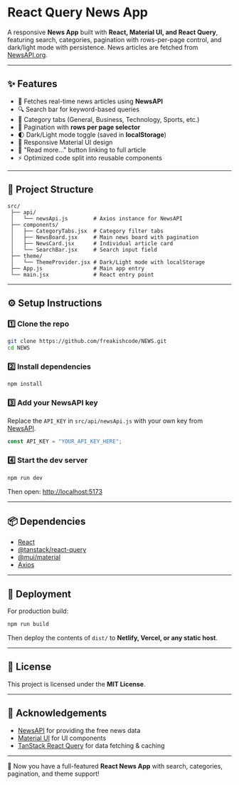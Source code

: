 # React Query News App

A responsive **News App** built with **React, Material UI, and React Query**, featuring search, categories, pagination with rows-per-page control, and dark/light mode with persistence. News articles are fetched from [NewsAPI.org](https://newsapi.org/).

---

## ✨ Features

- 📰 Fetches real-time news articles using **NewsAPI**
- 🔍 Search bar for keyword-based queries
- 📂 Category tabs (General, Business, Technology, Sports, etc.)
- 📑 Pagination with **rows per page selector**
- 🌓 Dark/Light mode toggle (saved in **localStorage**)
- 📱 Responsive Material UI design
- 🔗 "Read more…" button linking to full article
- ⚡ Optimized code split into reusable components

---

## 📂 Project Structure

```
src/
 ├── api/
 │   └── newsApi.js        # Axios instance for NewsAPI
 ├── components/
 │   ├── CategoryTabs.jsx  # Category filter tabs
 │   ├── NewsBoard.jsx     # Main news board with pagination
 │   ├── NewsCard.jsx      # Individual article card
 │   └── SearchBar.jsx     # Search input field
 ├── theme/
 │   └── ThemeProvider.jsx # Dark/Light mode with localStorage
 ├── App.js                # Main app entry
 └── main.jsx              # React entry point
```

---

## ⚙️ Setup Instructions

### 1️⃣ Clone the repo

```bash
git clone https://github.com/freakishcode/NEWS.git
cd NEWS
```

### 2️⃣ Install dependencies

```bash
npm install
```

### 3️⃣ Add your **NewsAPI key**

Replace the `API_KEY` in `src/api/newsApi.js` with your own key from [NewsAPI](https://newsapi.org/).

```javascript
const API_KEY = "YOUR_API_KEY_HERE";
```

### 4️⃣ Start the dev server

```bash
npm run dev
```

Then open: [http://localhost:5173](http://localhost:5173)

---

## 📦 Dependencies

- [React](https://reactjs.org/)
- [@tanstack/react-query](https://tanstack.com/query/latest)
- [@mui/material](https://mui.com/)
- [Axios](https://axios-http.com/)

---

## 🚀 Deployment

For production build:

```bash
npm run build
```

Then deploy the contents of `dist/` to **Netlify, Vercel, or any static host**.

---

## 📝 License

This project is licensed under the **MIT License**.

---

## 🙌 Acknowledgements

- [NewsAPI](https://newsapi.org/) for providing the free news data
- [Material UI](https://mui.com/) for UI components
- [TanStack React Query](https://tanstack.com/query) for data fetching & caching

---

🎉 Now you have a full-featured **React News App** with search, categories, pagination, and theme support!
